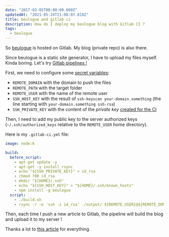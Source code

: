 ```yaml
---
date: "2017-03-05T00:00:00.000Z"
updatedAt: "2021-05-24T21:08:07.818Z"
title: beulogue and gitlab ci
description: How do I deploy my beulogue blog with Gitlab CI ?
tags:
  - beulogue
---
```


So [beulogue](https://gitlab.com/SiegfriedEhret/beulogue) is hosted on Gitlab. My blog (private repo) is also there.

Since beulogue is a static site generator, I have to upload my files myself. Kinda boring. Let's try [Gitlab pipelines !](https://docs.gitlab.com/ee/ci/pipelines.html)

First, we need to configure some [secret variables](https://docs.gitlab.com/ce/ci/variables/README.html#secret-variables):

- `REMOTE_DOMAIN` with the domain to push the files
- `REMOTE_PATH` with the target folder
- `REMOTE_USER` with the name of the remote user
- `SSH_HOST_KEY` with the result of `ssh-keyscan your-domain.something` (the line starting with `your-domain.something ssh-rsa`)
- `SSH_PRIVATE_KEY` with the content of the _private key_ [created for the CI](https://docs.gitlab.com/ce/ssh/README.html#generating-a-new-ssh-key-pair)

Then, I need to add my public key to the server authorized keys (`~/.ssh/authorized_keys` relative to the `REMOTE_USER` home directory).

Here is my `.gitlab-ci.yml` file:

```yaml
image: node:6

build:
  before_script:
    - apt-get update -y
    - apt-get -y install rsync
    - echo "${SSH_PRIVATE_KEY}" > id_rsa
    - chmod 700 id_rsa
    - mkdir "${HOME}/.ssh"
    - echo "${SSH_HOST_KEY}" > "${HOME}/.ssh/known_hosts"
    - npm install -g beulogue
  script:
    - ./build.sh
    - rsync -r -e 'ssh -i id_rsa' ./output/ ${REMOTE_USER}@${REMOTE_DOMAIN}:${REMOTE_PATH}
```

Then, each time I push a new article to Gitlab, the pipeline will build the blog and upload it to my server !

Thanks a lot to [this article](https://tonyblyler.com/post/CI-Rsync-Deployment/#ssh-host-key) for everything.
